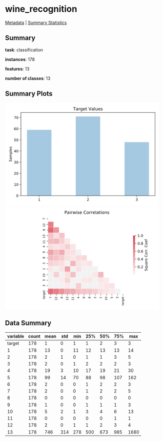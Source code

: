 # wine_recognition

[Metadata](metadata.yaml) | [Summary Statistics](summary_stats.csv)

## Summary

**task**: classification

**instances**: 178

**features**: 13

**number of classes**: 13

## Summary Plots

![Labels](label.svg)
![Corr](corr.svg)

## Data Summary

|	variable	|	count	|	mean	|	std	|	min	|	25%	|	50%	|	75%	|	max|
| --- | --- | --- | --- | --- | --- | --- | --- | --- |
|	target	|	178	|	1	|	0	|	1	|	1	|	2	|	3	|	3
|	1	|	178	|	13	|	0	|	11	|	12	|	13	|	13	|	14
|	2	|	178	|	2	|	1	|	0	|	1	|	1	|	3	|	5
|	3	|	178	|	2	|	0	|	1	|	2	|	2	|	2	|	3
|	4	|	178	|	19	|	3	|	10	|	17	|	19	|	21	|	30
|	5	|	178	|	99	|	14	|	70	|	88	|	98	|	107	|	162
|	6	|	178	|	2	|	0	|	0	|	1	|	2	|	2	|	3
|	7	|	178	|	2	|	0	|	0	|	1	|	2	|	2	|	5
|	8	|	178	|	0	|	0	|	0	|	0	|	0	|	0	|	0
|	9	|	178	|	1	|	0	|	0	|	1	|	1	|	1	|	3
|	10	|	178	|	5	|	2	|	1	|	3	|	4	|	6	|	13
|	11	|	178	|	0	|	0	|	0	|	0	|	0	|	1	|	1
|	12	|	178	|	2	|	0	|	1	|	1	|	2	|	3	|	4
|	13	|	178	|	746	|	314	|	278	|	500	|	673	|	985	|	1680
